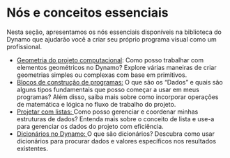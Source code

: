 # Nós e conceitos essenciais

Nesta seção, apresentamos os nós essenciais disponíveis na biblioteca do Dynamo que ajudarão você a criar seu próprio programa visual como um profissional.

* [Geometria do projeto computacional](5-2\_geometry-for-computational-design/): Como posso trabalhar com elementos geométricos no Dynamo? Explore várias maneiras de criar geometrias simples ou complexas com base em primitivos.
* [Blocos de construção de programas:](5-3\_the-building-blocks-of-programs/) O que são os “Dados” e quais são alguns tipos fundamentais que posso começar a usar em meus programas? Além disso, saiba mais sobre como incorporar operações de matemática e lógica no fluxo de trabalho do projeto.
* [Projetar com listas: ](5-4\_designing-with-lists/)Como posso gerenciar e coordenar minhas estruturas de dados? Entenda mais sobre o conceito de lista e use-a para gerenciar os dados do projeto com eficiência.
* [Dicionários no Dynamo: ](5-5\_dictionaries-in-dynamo/)O que são dicionários? Descubra como usar dicionários para procurar dados e valores específicos nos resultados existentes.
